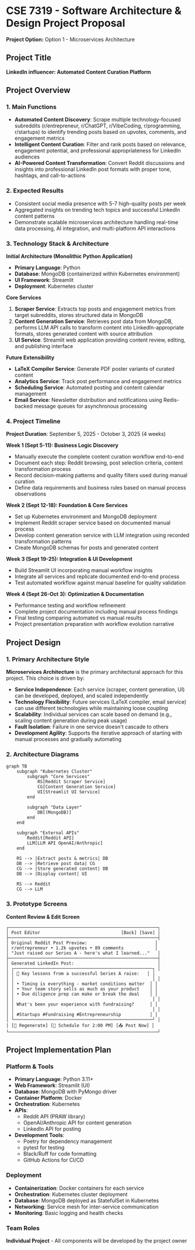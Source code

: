 # CSE 7319 - Software Architecture & Design Project Proposal

**Project Option:** Option 1 - Microservices Architecture

## Project Title
**LinkedIn influencer: Automated Content Curation Platform**

## Project Overview

### 1. Main Functions

- **Automated Content Discovery**: Scrape multiple technology-focused subreddits (r/entrepreneur, r/ChatGPT, r/VibeCoding, r/programming, r/startups) to identify trending posts based on upvotes, comments, and engagement metrics
- **Intelligent Content Curation**: Filter and rank posts based on relevance, engagement potential, and professional appropriateness for LinkedIn audiences
- **AI-Powered Content Transformation**: Convert Reddit discussions and insights into professional LinkedIn post formats with proper tone, hashtags, and call-to-actions

### 2. Expected Results
- Consistent social media presence with 5-7 high-quality posts per week
- Aggregated insights on trending tech topics and successful LinkedIn content patterns
- Demonstrate scalable microservices architecture handling real-time data processing, AI integration, and multi-platform API interactions

### 3. Technology Stack & Architecture

**Initial Architecture (Monolithic Python Application)**
- **Primary Language**: Python
- **Database**: MongoDB (containerized within Kubernetes environment)
- **UI Framework**: Streamlit
- **Deployment**: Kubernetes cluster

**Core Services**
1. **Scraper Service**: Extracts top posts and engagement metrics from target subreddits, stores structured data in MongoDB
2. **Content Generation Service**: Retrieves post data from MongoDB, performs LLM API calls to transform content into LinkedIn-appropriate formats, stores generated content with source attribution
3. **UI Service**: Streamlit web application providing content review, editing, and publishing interface

**Future Extensibility**
- **LaTeX Compiler Service**: Generate PDF poster variants of curated content
- **Analytics Service**: Track post performance and engagement metrics
- **Scheduling Service**: Automated posting and content calendar management
- **Email Service**: Newsletter distribution and notifications using Redis-backed message queues for asynchronous processing

### 4. Project Timeline

**Project Duration**: September 5, 2025 - October 3, 2025 (4 weeks)

**Week 1 (Sept 5-11): Business Logic Discovery**
- Manually execute the complete content curation workflow end-to-end
- Document each step: Reddit browsing, post selection criteria, content transformation process
- Record decision-making patterns and quality filters used during manual curation
- Define data requirements and business rules based on manual process observations

**Week 2 (Sept 12-18): Foundation & Core Services**
- Set up Kubernetes environment and MongoDB deployment
- Implement Reddit scraper service based on documented manual process
- Develop content generation service with LLM integration using recorded transformation patterns
- Create MongoDB schemas for posts and generated content

**Week 3 (Sept 19-25): Integration & UI Development**
- Build Streamlit UI incorporating manual workflow insights
- Integrate all services and replicate documented end-to-end process
- Test automated workflow against manual baseline for quality validation

**Week 4 (Sept 26-Oct 3): Optimization & Documentation**
- Performance testing and workflow refinement
- Complete project documentation including manual process findings
- Final testing comparing automated vs manual results
- Project presentation preparation with workflow evolution narrative

## Project Design

### 1. Primary Architecture Style

**Microservices Architecture** is the primary architectural approach for this project. This choice is driven by:

- **Service Independence**: Each service (scraper, content generation, UI) can be developed, deployed, and scaled independently
- **Technology Flexibility**: Future services (LaTeX compiler, email service) can use different technologies while maintaining loose coupling
- **Scalability**: Individual services can scale based on demand (e.g., scaling content generation during peak usage)
- **Fault Isolation**: Failure in one service doesn't cascade to others
- **Development Agility**: Supports the iterative approach of starting with manual processes and gradually automating

### 2. Architecture Diagrams

```mermaid
graph TB
    subgraph "Kubernetes Cluster"
        subgraph "Core Services"
            RS[Reddit Scraper Service]
            CG[Content Generation Service]
            UI[Streamlit UI Service]
        end
        
        subgraph "Data Layer"
            DB[(MongoDB)]
        end
    end
    
    subgraph "External APIs"
        Reddit[Reddit API]
        LLM[LLM API OpenAI/Anthropic]
    end
    
    RS --> |Extract posts & metrics| DB
    DB --> |Retrieve post data| CG
    CG --> |Store generated content| DB
    DB --> |Display content| UI
    
    RS --> Reddit
    CG --> LLM
```

### 3. Prototype Screens


**Content Review & Edit Screen**
```
┌─────────────────────────────────────────────────────────┐
│ Post Editor                               [Back] [Save] │
├─────────────────────────────────────────────────────────┤
│ Original Reddit Post Preview:                          │
│ r/entrepreneur • 1.2k upvotes • 89 comments            │
│ "Just raised our Series A - here's what I learned..."   │
├─────────────────────────────────────────────────────────┤
│ Generated LinkedIn Post:                                │
│ ┌─────────────────────────────────────────────────────┐ │
│ │ 🚀 Key lessons from a successful Series A raise:   │ │
│ │                                                     │ │
│ │ • Timing is everything - market conditions matter  │ │
│ │ • Your team story sells as much as your product    │ │
│ │ • Due diligence prep can make or break the deal    │ │
│ │                                                     │ │
│ │ What's been your experience with fundraising?      │ │
│ │                                                     │ │
│ │ #Startups #Fundraising #Entrepreneurship           │ │
│ └─────────────────────────────────────────────────────┘ │
│ [🤖 Regenerate] [📅 Schedule for 2:00 PM] [📤 Post Now] │
└─────────────────────────────────────────────────────────┘
```

## Project Implementation Plan

### Platform & Tools
- **Primary Language**: Python 3.11+
- **Web Framework**: Streamlit (UI)
- **Database**: MongoDB with PyMongo driver
- **Container Platform**: Docker
- **Orchestration**: Kubernetes
- **APIs**: 
  - Reddit API (PRAW library)
  - OpenAI/Anthropic API for content generation
  - LinkedIn API for posting
- **Development Tools**: 
  - Poetry for dependency management
  - pytest for testing
  - Black/Ruff for code formatting
  - GitHub Actions for CI/CD

### Deployment
- **Containerization**: Docker containers for each service
- **Orchestration**: Kubernetes cluster deployment
- **Database**: MongoDB deployed as StatefulSet in Kubernetes
- **Networking**: Service mesh for inter-service communication
- **Monitoring**: Basic logging and health checks

### Team Roles
**Individual Project** - All components will be developed by the project owner